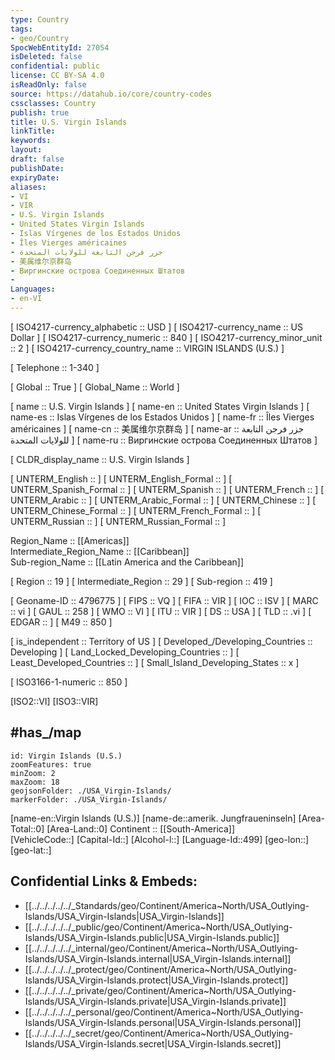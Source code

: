 ```yaml
---
type: Country
tags:
- geo/Country
SpocWebEntityId: 27054
isDeleted: false
confidential: public
license: CC BY-SA 4.0
isReadOnly: false
source: https://datahub.io/core/country-codes
cssclasses: Country
publish: true
title: U.S. Virgin Islands
linkTitle: 
keywords: 
layout: 
draft: false
publishDate: 
expiryDate: 
aliases:
- VI
- VIR
- U.S. Virgin Islands
- United States Virgin Islands
- Islas Vírgenes de los Estados Unidos
- Îles Vierges américaines
- جزر فرجن التابعة للولايات المتحدة
- 美属维尔京群岛
- Виргинские oстрова Coeдинeнныx Штaтoв
- 
Languages:
- en-VI
---
```



[	ISO4217-currency_alphabetic	 :: USD ] 
[	ISO4217-currency_name	 :: US Dollar ] 
[	ISO4217-currency_numeric	 :: 840 ] 
[	ISO4217-currency_minor_unit	 :: 2 ] 
[	ISO4217-currency_country_name	 :: VIRGIN ISLANDS (U.S.) ] 

[	Telephone	 :: 1-340 ] 

[	Global	 :: True ] 
[	Global_Name	 :: World ] 

[	name	 :: U.S. Virgin Islands ] 
[	name-en	 :: United States Virgin Islands ] 
[	name-es	 :: Islas Vírgenes de los Estados Unidos ] 
[	name-fr	 :: Îles Vierges américaines ] 
[	name-cn	 :: 美属维尔京群岛 ] 
[	name-ar	 :: جزر فرجن التابعة للولايات المتحدة ] 
[	name-ru	 :: Виргинские oстрова Coeдинeнныx Штaтoв ] 

[	CLDR_display_name	 :: U.S. Virgin Islands ] 

[	UNTERM_English	 ::  ] 
[	UNTERM_English_Formal	 ::  ] 
[	UNTERM_Spanish_Formal	 ::  ] 
[	UNTERM_Spanish	 ::  ] 
[	UNTERM_French	 ::  ] 
[	UNTERM_Arabic	 ::  ] 
[	UNTERM_Arabic_Formal	 ::  ] 
[	UNTERM_Chinese	 ::  ] 
[	UNTERM_Chinese_Formal	 ::  ] 
[	UNTERM_French_Formal	 ::  ] 
[	UNTERM_Russian	 ::  ] 
[	UNTERM_Russian_Formal	 ::  ] 

Region_Name ::  [[Americas]]  
Intermediate_Region_Name ::  [[Caribbean]]  
Sub-region_Name ::  [[Latin America and the Caribbean]] 

[	Region	 :: 19 ] 
[	Intermediate_Region	 :: 29 ] 
[	Sub-region	 :: 419 ] 

[	Geoname-ID	 :: 4796775 ] 
[	FIPS	 :: VQ ] 
[	FIFA	 :: VIR ] 
[	IOC	 :: ISV ] 
[	MARC	 :: vi ] 
[	GAUL	 :: 258 ] 
[	WMO	 :: VI ] 
[	ITU	 :: VIR ] 
[	DS	 :: USA ] 
[	TLD	 :: .vi ] 
[	EDGAR	 ::  ] 
[	M49	 :: 850 ] 

[	is_independent	 :: Territory of US ] 
[	Developed_/Developing_Countries	 :: Developing ] 
[	Land_Locked_Developing_Countries	 ::  ] 
[	Least_Developed_Countries	 ::  ] 
[	Small_Island_Developing_States	 :: x ] 

[	ISO3166-1-numeric	 :: 850 ] 



[ISO2::VI] 
[ISO3::VIR] 

## #has_/map 


```leaflet
id: Virgin Islands (U.S.)
zoomFeatures: true 
minZoom: 2 
maxZoom: 18
geojsonFolder: ./USA_Virgin-Islands/
markerFolder: ./USA_Virgin-Islands/
```

[name-en::Virgin Islands (U.S.)] 
[name-de::amerik. Jungfraueninseln] 
[Area-Total::0] 
[Area-Land::0] 
Continent :: [[South-America]]  
[VehicleCode::] 
[Capital-Id::] 
[Alcohol-l::] 
[Language-Id::499] 
[geo-lon::] 
[geo-lat::] 



## Confidential Links & Embeds: 
- [[../../../../../_Standards/geo/Continent/America~North/USA_Outlying-Islands/USA_Virgin-Islands|USA_Virgin-Islands]] 
- [[../../../../../_public/geo/Continent/America~North/USA_Outlying-Islands/USA_Virgin-Islands.public|USA_Virgin-Islands.public]] 
- [[../../../../../_internal/geo/Continent/America~North/USA_Outlying-Islands/USA_Virgin-Islands.internal|USA_Virgin-Islands.internal]] 
- [[../../../../../_protect/geo/Continent/America~North/USA_Outlying-Islands/USA_Virgin-Islands.protect|USA_Virgin-Islands.protect]] 
- [[../../../../../_private/geo/Continent/America~North/USA_Outlying-Islands/USA_Virgin-Islands.private|USA_Virgin-Islands.private]] 
- [[../../../../../_personal/geo/Continent/America~North/USA_Outlying-Islands/USA_Virgin-Islands.personal|USA_Virgin-Islands.personal]] 
- [[../../../../../_secret/geo/Continent/America~North/USA_Outlying-Islands/USA_Virgin-Islands.secret|USA_Virgin-Islands.secret]] 
